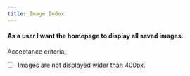 ```yaml
---
title: Image Index
---
```


#### As a user I want the homepage to display all saved images.

Acceptance criteria:
- [ ] Images are not displayed wider than 400px.
